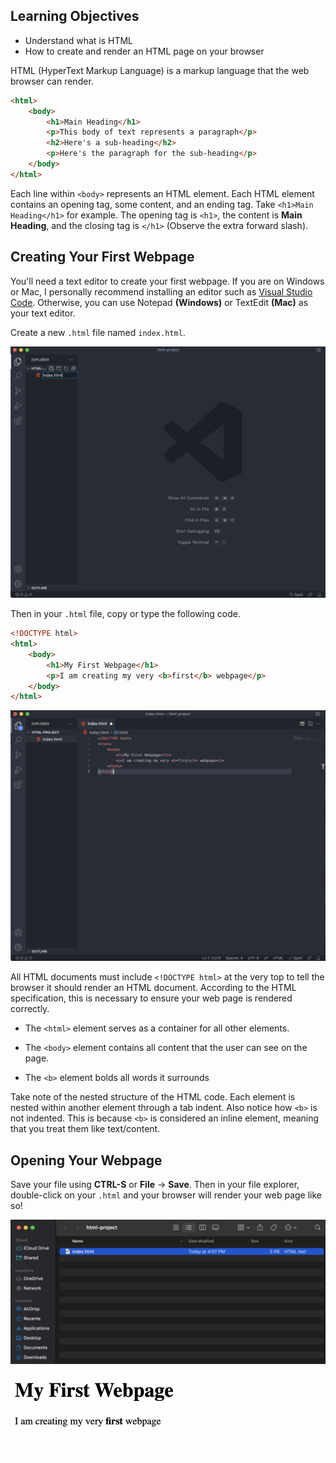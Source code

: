 ## Learning Objectives 

- Understand what is HTML
- How to create and render an HTML page on your browser

HTML (HyperText Markup Language) is a markup language that the web browser can render. 


```html
<html>
    <body>
        <h1>Main Heading</h1>
        <p>This body of text represents a paragraph</p>
        <h2>Here's a sub-heading</h2>
        <p>Here's the paragraph for the sub-heading</p>
    </body>
</html>
```

Each line within `<body>` represents an HTML element. Each HTML element contains an opening tag, some content, and an ending tag. Take `<h1>Main Heading</h1>` for example. The opening tag is `<h1>`, the content is **Main Heading**, and the closing tag is `</h1>` (Observe the extra forward slash).

## Creating Your First Webpage

You'll need a text editor to create your first webpage. If you are on Windows or Mac, I personally recommend installing an editor such as [Visual Studio Code](https://code.visualstudio.com/). Otherwise, you can use Notepad **(Windows)** or TextEdit **(Mac)** as your text editor.

Create a new `.html` file named `index.html`.

<img src='screenshots/html/sc1.png'/>

Then in your `.html` file, copy or type the following code.

```html
<!DOCTYPE html>
<html> 
    <body>
        <h1>My First Webpage</h1>
        <p>I am creating my very <b>first</b> webpage</p>
    </body>
</html>
```

<img src='screenshots/html/sc2.png'/>


All HTML documents must include `<!DOCTYPE html>` at the very top to tell the browser it should render an HTML document. According to the HTML specification, this is necessary to ensure your web page is rendered correctly.

- The `<html>` element serves as a container for all other elements.

- The `<body>` element contains all content that the user can see on the page.

- The `<b>` element bolds all words it surrounds

Take note of the nested structure of the HTML code. Each element is nested within another element through a tab indent. Also notice how `<b>` is not indented. This is because `<b>` is considered an inline element, meaning that you treat them like text/content.


## Opening Your Webpage

Save your file using **CTRL-S** or **File** -> **Save**. Then in your file explorer, double-click on your `.html` and your browser will render your web page like so!

<img src='screenshots/html/sc2point5.png'/>

<img src='screenshots/html/sc3.png' width=281 height=142/>



